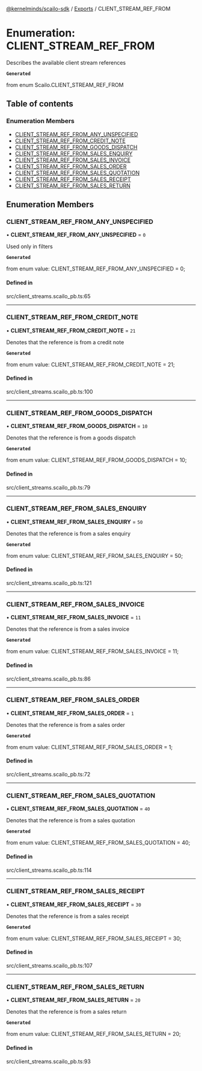 [@kernelminds/scailo-sdk](../README.md) / [Exports](../modules.md) / CLIENT\_STREAM\_REF\_FROM

# Enumeration: CLIENT\_STREAM\_REF\_FROM

Describes the available client stream references

**`Generated`**

from enum Scailo.CLIENT_STREAM_REF_FROM

## Table of contents

### Enumeration Members

- [CLIENT\_STREAM\_REF\_FROM\_ANY\_UNSPECIFIED](CLIENT_STREAM_REF_FROM.md#client_stream_ref_from_any_unspecified)
- [CLIENT\_STREAM\_REF\_FROM\_CREDIT\_NOTE](CLIENT_STREAM_REF_FROM.md#client_stream_ref_from_credit_note)
- [CLIENT\_STREAM\_REF\_FROM\_GOODS\_DISPATCH](CLIENT_STREAM_REF_FROM.md#client_stream_ref_from_goods_dispatch)
- [CLIENT\_STREAM\_REF\_FROM\_SALES\_ENQUIRY](CLIENT_STREAM_REF_FROM.md#client_stream_ref_from_sales_enquiry)
- [CLIENT\_STREAM\_REF\_FROM\_SALES\_INVOICE](CLIENT_STREAM_REF_FROM.md#client_stream_ref_from_sales_invoice)
- [CLIENT\_STREAM\_REF\_FROM\_SALES\_ORDER](CLIENT_STREAM_REF_FROM.md#client_stream_ref_from_sales_order)
- [CLIENT\_STREAM\_REF\_FROM\_SALES\_QUOTATION](CLIENT_STREAM_REF_FROM.md#client_stream_ref_from_sales_quotation)
- [CLIENT\_STREAM\_REF\_FROM\_SALES\_RECEIPT](CLIENT_STREAM_REF_FROM.md#client_stream_ref_from_sales_receipt)
- [CLIENT\_STREAM\_REF\_FROM\_SALES\_RETURN](CLIENT_STREAM_REF_FROM.md#client_stream_ref_from_sales_return)

## Enumeration Members

### CLIENT\_STREAM\_REF\_FROM\_ANY\_UNSPECIFIED

• **CLIENT\_STREAM\_REF\_FROM\_ANY\_UNSPECIFIED** = ``0``

Used only in filters

**`Generated`**

from enum value: CLIENT_STREAM_REF_FROM_ANY_UNSPECIFIED = 0;

#### Defined in

src/client_streams.scailo_pb.ts:65

___

### CLIENT\_STREAM\_REF\_FROM\_CREDIT\_NOTE

• **CLIENT\_STREAM\_REF\_FROM\_CREDIT\_NOTE** = ``21``

Denotes that the reference is from a credit note

**`Generated`**

from enum value: CLIENT_STREAM_REF_FROM_CREDIT_NOTE = 21;

#### Defined in

src/client_streams.scailo_pb.ts:100

___

### CLIENT\_STREAM\_REF\_FROM\_GOODS\_DISPATCH

• **CLIENT\_STREAM\_REF\_FROM\_GOODS\_DISPATCH** = ``10``

Denotes that the reference is from a goods dispatch

**`Generated`**

from enum value: CLIENT_STREAM_REF_FROM_GOODS_DISPATCH = 10;

#### Defined in

src/client_streams.scailo_pb.ts:79

___

### CLIENT\_STREAM\_REF\_FROM\_SALES\_ENQUIRY

• **CLIENT\_STREAM\_REF\_FROM\_SALES\_ENQUIRY** = ``50``

Denotes that the reference is from a sales enquiry

**`Generated`**

from enum value: CLIENT_STREAM_REF_FROM_SALES_ENQUIRY = 50;

#### Defined in

src/client_streams.scailo_pb.ts:121

___

### CLIENT\_STREAM\_REF\_FROM\_SALES\_INVOICE

• **CLIENT\_STREAM\_REF\_FROM\_SALES\_INVOICE** = ``11``

Denotes that the reference is from a sales invoice

**`Generated`**

from enum value: CLIENT_STREAM_REF_FROM_SALES_INVOICE = 11;

#### Defined in

src/client_streams.scailo_pb.ts:86

___

### CLIENT\_STREAM\_REF\_FROM\_SALES\_ORDER

• **CLIENT\_STREAM\_REF\_FROM\_SALES\_ORDER** = ``1``

Denotes that the reference is from a sales order

**`Generated`**

from enum value: CLIENT_STREAM_REF_FROM_SALES_ORDER = 1;

#### Defined in

src/client_streams.scailo_pb.ts:72

___

### CLIENT\_STREAM\_REF\_FROM\_SALES\_QUOTATION

• **CLIENT\_STREAM\_REF\_FROM\_SALES\_QUOTATION** = ``40``

Denotes that the reference is from a sales quotation

**`Generated`**

from enum value: CLIENT_STREAM_REF_FROM_SALES_QUOTATION = 40;

#### Defined in

src/client_streams.scailo_pb.ts:114

___

### CLIENT\_STREAM\_REF\_FROM\_SALES\_RECEIPT

• **CLIENT\_STREAM\_REF\_FROM\_SALES\_RECEIPT** = ``30``

Denotes that the reference is from a sales receipt

**`Generated`**

from enum value: CLIENT_STREAM_REF_FROM_SALES_RECEIPT = 30;

#### Defined in

src/client_streams.scailo_pb.ts:107

___

### CLIENT\_STREAM\_REF\_FROM\_SALES\_RETURN

• **CLIENT\_STREAM\_REF\_FROM\_SALES\_RETURN** = ``20``

Denotes that the reference is from a sales return

**`Generated`**

from enum value: CLIENT_STREAM_REF_FROM_SALES_RETURN = 20;

#### Defined in

src/client_streams.scailo_pb.ts:93
